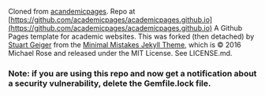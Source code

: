 Cloned from [acandemicpages](https://academicpages.github.io). Repo at [https://github.com/academicpages/academicpages.github.io](https://github.com/academicpages/academicpages.github.io) 
A Github Pages template for academic websites. This was forked (then detached) by [Stuart Geiger](https://github.com/staeiou) from the [Minimal Mistakes Jekyll Theme](https://mmistakes.github.io/minimal-mistakes/), which is © 2016 Michael Rose and released under the MIT License. See LICENSE.md.


### Note: if you are using this repo and now get a notification about a security vulnerability, delete the Gemfile.lock file. 

